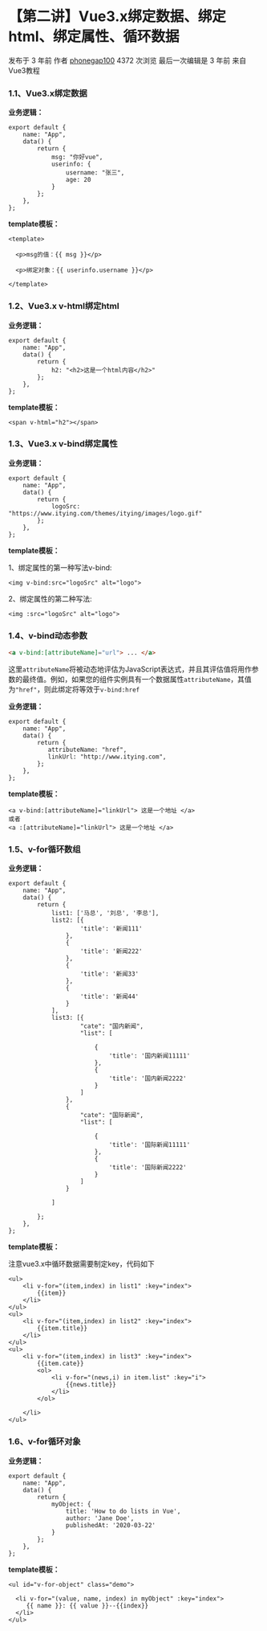# 【第二讲】Vue3.x绑定数据、绑定html、绑定属性、循环数据

 发布于 3 年前 作者 [phonegap100](http://bbs.itying.com/user/phonegap100) 4372 次浏览 最后一次编辑是 3 年前 来自 Vue3教程

### 1.1、Vue3.x绑定数据

**业务逻辑：**

```
export default {
    name: "App",
    data() {
        return {
            msg: "你好vue",
            userinfo: {
                username: "张三",
                age: 20
            }
        };
    },
};
```

**template模板：**

```
<template> 

  <p>msg的值：{{ msg }}</p>

  <p>绑定对象：{{ userinfo.username }}</p>
 
</template>
```

### 1.2、Vue3.x v-html绑定html

**业务逻辑：**

```
export default {
    name: "App",
    data() {
        return {
            h2: "<h2>这是一个html内容</h2>"
        };
    },
};
```

**template模板：**

```
<span v-html="h2"></span>
```

### 1.3、Vue3.x v-bind绑定属性

**业务逻辑：**

```
export default {
    name: "App",
    data() {
        return {
            logoSrc: "https://www.itying.com/themes/itying/images/logo.gif"
        };
    },
};
```

**template模板：**

1、绑定属性的第一种写法v-bind:

```
<img v-bind:src="logoSrc" alt="logo">
```

2、绑定属性的第二种写法:

```
<img :src="logoSrc" alt="logo">
```

### 1.4、v-bind动态参数

```html
<a v-bind:[attributeName]="url"> ... </a>
```

这里`attributeName`将被动态地评估为JavaScript表达式，并且其评估值将用作参数的最终值。例如，如果您的组件实例具有一个数据属性`attributeName`，其值为`"href"`，则此绑定将等效于`v-bind:href`

**业务逻辑：**

```
export default {
    name: "App",
    data() {
        return {
           attributeName: "href",
           linkUrl: "http://www.itying.com",
        };
    },
};
```

**template模板：**

```
<a v-bind:[attributeName]="linkUrl"> 这是一个地址 </a>
或者
<a :[attributeName]="linkUrl"> 这是一个地址 </a>
```

### 1.5、v-for循环数组

**业务逻辑：**

```
export default {
    name: "App",
    data() {
        return {
            list1: ['马总', '刘总', '李总'],
            list2: [{
                    'title': '新闻111'
                },
                {
                    'title': '新闻222'
                },
                {
                    'title': '新闻33'
                },
                {
                    'title': '新闻44'
                }
            ],
            list3: [{
                    "cate": "国内新闻",
                    "list": [

                        {
                            'title': '国内新闻11111'
                        },
                        {
                            'title': '国内新闻2222'
                        }
                    ]
                },
                {
                    "cate": "国际新闻",
                    "list": [

                        {
                            'title': '国际新闻11111'
                        },
                        {
                            'title': '国际新闻2222'
                        }
                    ]
                }

            ]

        };
    },
};
```

**template模板：**

注意vue3.x中循环数据需要制定key，代码如下

```
<ul>
    <li v-for="(item,index) in list1" :key="index">
        {{item}}
    </li>
</ul>
<ul>
    <li v-for="(item,index) in list2" :key="index">
        {{item.title}}
    </li>
</ul>
<ul>
    <li v-for="(item,index) in list3" :key="index">
        {{item.cate}}
        <ol>
            <li v-for="(news,i) in item.list" :key="i">
                {{news.title}}
            </li>
        </ol>

    </li>
</ul>
```

### 1.6、v-for循环对象

**业务逻辑：**

```
export default {
    name: "App",
    data() {
        return {           
 			myObject: {
                title: 'How to do lists in Vue',
                author: 'Jane Doe',
                publishedAt: '2020-03-22'
            }
        };
    },
};
```

**template模板：**

```
<ul id="v-for-object" class="demo">

  <li v-for="(value, name, index) in myObject" :key="index">
  	 {{ name }}: {{ value }}--{{index}}
  </li>
</ul>
```